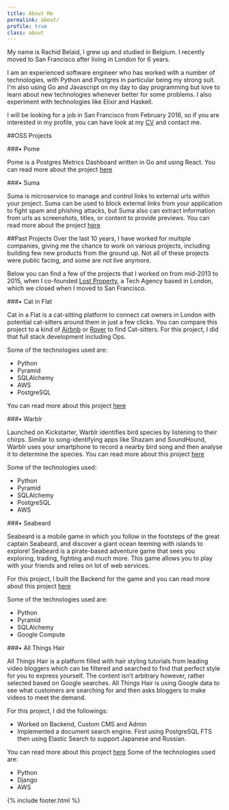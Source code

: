 ```yaml
---
title: About Me
permalink: about/
profile: true
class: about
---
```


My name is Rachid Belaid, I grew up and studied in Belgium. I recently moved to San Francisco after living in London for 6 years.

I am an experienced software engineer who has worked with a number of technologies, with Python and Postgres in particular being my strong suit. I'm also using Go and Javascript on my day to day programming but love to learn about new technologies whenever better for some problems. I also experiment with technologies like Elixir and Haskell. 

I will be looking for a job in San Francisco from February 2016, so if you are interested in my profile, you can have look at my [CV](http://bit.ly/rachbelaidcv) and contact me.

##OSS Projects

###• Pome

Pome is a Postgres Metrics Dashboard written in Go and using React. You can read more about the project [here](https://github.com/rach/pome)

###• Suma

Suma is microservice to manage and control links to external urls within your project. Suma can be used to block external links from your application to fight spam and phishing attacks, but Suma also can extract information from urls as screenshots, titles, or content to provide previews. You can read more about the project [here](https://github.com/rach/suma)


##Past Projects
Over the last 10 years, I have worked for multiple companies, giving me the chance to work on various projects, including building few new products from the ground up. Not all of these projects were public facing, and some are not live anymore.

Below you can find a few of the projects that I worked on from mid-2013 to 2015, when I co-founded [Lost Property](lostpropertyhq.com), a Tech Agency based in London, which we closed when I moved to San Francisco.

###• Cat in Flat

Cat in a Flat is a cat-sitting platform to connect cat owners in London with potential cat-sitters around them in just a few clicks. You can compare this project to a kind of [Airbnb](https://www.airbnb.com/) or [Rover](https://www.rover.com/) to find Cat-sitters.
For this project, I did that full stack development including Ops.

Some of the technologies used are:

- Python
- Pyramid
- SQLAlchemy
- AWS
- PostgreSQL

You can read more about this project [here](http://lostpropertyhq.com/work/catinaflat.html)

###• Warblr

Launched on Kickstarter, Warblr identifies bird species by listening to their chirps. Similar to song-identifying apps like Shazam and SoundHound, Warblr uses your smartphone to record a nearby bird song and then analyse it to determine the species.
You can read more about this project [here](http://lostpropertyhq.com/work/warblr.html)

Some of the technologies used:

- Python
- Pyramid
- SQLAlchemy
- PostgreSQL
- AWS

###• Seabeard

Seabeard is a mobile game in which you follow in the footsteps of the great captain Seabeard, and discover a giant ocean teeming with islands to explore! Seabeard is a pirate-based adventure game that sees you exploring, trading, fighting and much more. This game allows you to play with your friends and relies on lot of web services.

For this project, I built the Backend for the game and you can read more about this project [here](http://lostpropertyhq.com/work/seabeard.html)

Some of the technologies used are:

- Python
- Pyramid
- SQLAlchemy
- Google Compute

###• All Things Hair

All Things Hair is a platform filled with hair styling tutorials from leading video bloggers which can be filtered and searched to find that perfect style for you to express yourself. The content isn’t arbitrary however, rather selected based on Google searches. All Things Hair is using Google data to see what customers are searching for and then asks bloggers to make videos to meet the demand.

For this project, I did the followings:
- Worked on Backend, Custom CMS and Admin
- Implemented a document search engine. First using PostgreSQL FTS then using Elastic Search to support Japanese and Russian.

You can read more about this project [here](http://lostpropertyhq.com/work/allthingshair.html)
Some of the technologies used are:

- Python
- Django
- AWS

{% include footer.html %}
